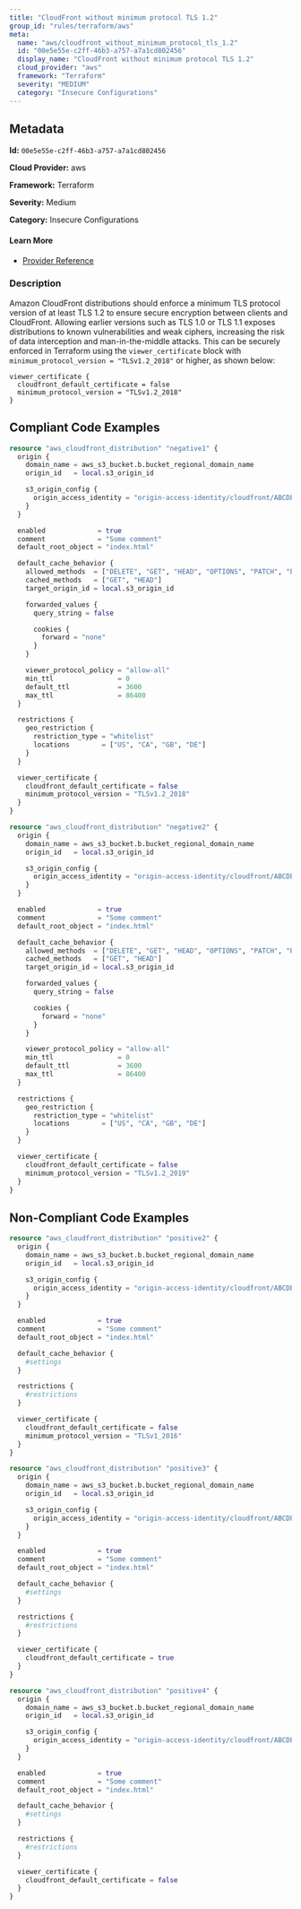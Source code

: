 ```yaml
---
title: "CloudFront without minimum protocol TLS 1.2"
group_id: "rules/terraform/aws"
meta:
  name: "aws/cloudfront_without_minimum_protocol_tls_1.2"
  id: "00e5e55e-c2ff-46b3-a757-a7a1cd802456"
  display_name: "CloudFront without minimum protocol TLS 1.2"
  cloud_provider: "aws"
  framework: "Terraform"
  severity: "MEDIUM"
  category: "Insecure Configurations"
---
```

## Metadata

**Id:** `00e5e55e-c2ff-46b3-a757-a7a1cd802456`

**Cloud Provider:** aws

**Framework:** Terraform

**Severity:** Medium

**Category:** Insecure Configurations

#### Learn More

 - [Provider Reference](https://registry.terraform.io/providers/hashicorp/aws/latest/docs/resources/cloudfront_distribution)

### Description

 Amazon CloudFront distributions should enforce a minimum TLS protocol version of at least TLS 1.2 to ensure secure encryption between clients and CloudFront. Allowing earlier versions such as TLS 1.0 or TLS 1.1 exposes distributions to known vulnerabilities and weak ciphers, increasing the risk of data interception and man-in-the-middle attacks. This can be securely enforced in Terraform using the `viewer_certificate` block with `minimum_protocol_version = "TLSv1.2_2018"` or higher, as shown below:

```
viewer_certificate {
  cloudfront_default_certificate = false
  minimum_protocol_version = "TLSv1.2_2018"
}
```


## Compliant Code Examples
```terraform
resource "aws_cloudfront_distribution" "negative1" {
  origin {
    domain_name = aws_s3_bucket.b.bucket_regional_domain_name
    origin_id   = local.s3_origin_id

    s3_origin_config {
      origin_access_identity = "origin-access-identity/cloudfront/ABCDEFG1234567"
    }
  }

  enabled             = true
  comment             = "Some comment"
  default_root_object = "index.html"

  default_cache_behavior {
    allowed_methods  = ["DELETE", "GET", "HEAD", "OPTIONS", "PATCH", "POST", "PUT"]
    cached_methods   = ["GET", "HEAD"]
    target_origin_id = local.s3_origin_id

    forwarded_values {
      query_string = false

      cookies {
        forward = "none"
      }
    }

    viewer_protocol_policy = "allow-all"
    min_ttl                = 0
    default_ttl            = 3600
    max_ttl                = 86400
  }

  restrictions {
    geo_restriction {
      restriction_type = "whitelist"
      locations        = ["US", "CA", "GB", "DE"]
    }
  }

  viewer_certificate {
    cloudfront_default_certificate = false
    minimum_protocol_version = "TLSv1.2_2018"
  }
}

resource "aws_cloudfront_distribution" "negative2" {
  origin {
    domain_name = aws_s3_bucket.b.bucket_regional_domain_name
    origin_id   = local.s3_origin_id

    s3_origin_config {
      origin_access_identity = "origin-access-identity/cloudfront/ABCDEFG1234567"
    }
  }

  enabled             = true
  comment             = "Some comment"
  default_root_object = "index.html"

  default_cache_behavior {
    allowed_methods  = ["DELETE", "GET", "HEAD", "OPTIONS", "PATCH", "POST", "PUT"]
    cached_methods   = ["GET", "HEAD"]
    target_origin_id = local.s3_origin_id

    forwarded_values {
      query_string = false

      cookies {
        forward = "none"
      }
    }

    viewer_protocol_policy = "allow-all"
    min_ttl                = 0
    default_ttl            = 3600
    max_ttl                = 86400
  }

  restrictions {
    geo_restriction {
      restriction_type = "whitelist"
      locations        = ["US", "CA", "GB", "DE"]
    }
  }

  viewer_certificate {
    cloudfront_default_certificate = false
    minimum_protocol_version = "TLSv1.2_2019"
  }
}

```
## Non-Compliant Code Examples
```terraform
resource "aws_cloudfront_distribution" "positive2" {
  origin {
    domain_name = aws_s3_bucket.b.bucket_regional_domain_name
    origin_id   = local.s3_origin_id

    s3_origin_config {
      origin_access_identity = "origin-access-identity/cloudfront/ABCDEFG1234567"
    }
  }

  enabled             = true
  comment             = "Some comment"
  default_root_object = "index.html"

  default_cache_behavior {
    #settings
  }

  restrictions {
    #restrictions
  }

  viewer_certificate {
    cloudfront_default_certificate = false
    minimum_protocol_version = "TLSv1_2016"
  }
}

```

```terraform
resource "aws_cloudfront_distribution" "positive3" {
  origin {
    domain_name = aws_s3_bucket.b.bucket_regional_domain_name
    origin_id   = local.s3_origin_id

    s3_origin_config {
      origin_access_identity = "origin-access-identity/cloudfront/ABCDEFG1234567"
    }
  }

  enabled             = true
  comment             = "Some comment"
  default_root_object = "index.html"

  default_cache_behavior {
    #settings
  }

  restrictions {
    #restrictions
  }

  viewer_certificate {
    cloudfront_default_certificate = true
  }
}

```

```terraform
resource "aws_cloudfront_distribution" "positive4" {
  origin {
    domain_name = aws_s3_bucket.b.bucket_regional_domain_name
    origin_id   = local.s3_origin_id

    s3_origin_config {
      origin_access_identity = "origin-access-identity/cloudfront/ABCDEFG1234567"
    }
  }

  enabled             = true
  comment             = "Some comment"
  default_root_object = "index.html"

  default_cache_behavior {
    #settings
  }

  restrictions {
    #restrictions
  }

  viewer_certificate {
    cloudfront_default_certificate = false
  }
}

```